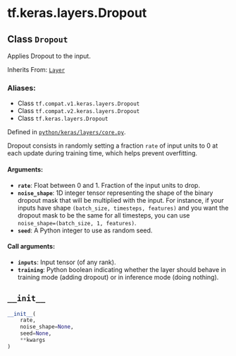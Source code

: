 <div itemscope itemtype="http://developers.google.com/ReferenceObject">
<meta itemprop="name" content="tf.keras.layers.Dropout" />
<meta itemprop="path" content="Stable" />
<meta itemprop="property" content="__init__"/>
</div>

# tf.keras.layers.Dropout

## Class `Dropout`

Applies Dropout to the input.

Inherits From: [`Layer`](../../../tf/keras/layers/Layer.md)

### Aliases:

* Class `tf.compat.v1.keras.layers.Dropout`
* Class `tf.compat.v2.keras.layers.Dropout`
* Class `tf.keras.layers.Dropout`



Defined in [`python/keras/layers/core.py`](/code/stable/tensorflow/python/keras/layers/core.py).

<!-- Placeholder for "Used in" -->

Dropout consists in randomly setting
a fraction `rate` of input units to 0 at each update during training time,
which helps prevent overfitting.

#### Arguments:


* <b>`rate`</b>: Float between 0 and 1. Fraction of the input units to drop.
* <b>`noise_shape`</b>: 1D integer tensor representing the shape of the
  binary dropout mask that will be multiplied with the input.
  For instance, if your inputs have shape
  `(batch_size, timesteps, features)` and
  you want the dropout mask to be the same for all timesteps,
  you can use `noise_shape=(batch_size, 1, features)`.
* <b>`seed`</b>: A Python integer to use as random seed.


#### Call arguments:


* <b>`inputs`</b>: Input tensor (of any rank).
* <b>`training`</b>: Python boolean indicating whether the layer should behave in
  training mode (adding dropout) or in inference mode (doing nothing).

<h2 id="__init__"><code>__init__</code></h2>

``` python
__init__(
    rate,
    noise_shape=None,
    seed=None,
    **kwargs
)
```






